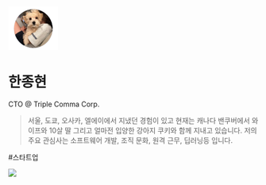 <img src="icon.png" width="100">

# 한종현
CTO @ Triple Comma Corp.

> 서울, 도쿄, 오사카, 엘에이에서 지냈던 경험이 있고 현재는 캐나다 밴쿠버에서 와이프와 10살 딸 그리고 얼마전 입양한 강아지 쿠키와 함께 지내고 있습니다. 저의 주요 관심사는 소프트웨어 개발, 조직 문화, 원격 근무, 딥러닝등 입니다.

#스타트업


<a href="https://www.linkedin.com/in/norejoa/">
<img src="https://img.shields.io/badge/linkedin-%230077B5.svg?&style=for-the-badge&logo=linkedin&logoColor=white" />
</a>
